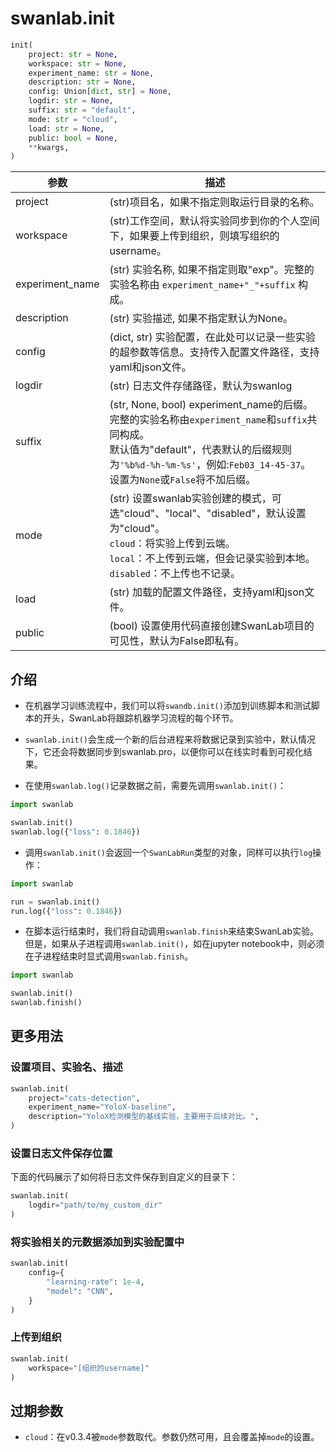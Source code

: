 # swanlab.init

```python
init(
    project: str = None,
    workspace: str = None,
    experiment_name: str = None,
    description: str = None,
    config: Union[dict, str] = None,
    logdir: str = None,
    suffix: str = "default",
    mode: str = "cloud",
    load: str = None,
    public: bool = None,
    **kwargs,
)
```

| 参数         | 描述 |
|-------------|------|
| project |(str)项目名，如果不指定则取运行目录的名称。|
| workspace |(str)工作空间，默认将实验同步到你的个人空间下，如果要上传到组织，则填写组织的username。|
| experiment_name | (str) 实验名称, 如果不指定则取"exp"。完整的实验名称由 `experiment_name+"_"+suffix` 构成。 |
| description   | (str) 实验描述, 如果不指定默认为None。                                   |
| config       | (dict, str) 实验配置，在此处可以记录一些实验的超参数等信息。支持传入配置文件路径，支持yaml和json文件。                   |
| logdir       | (str) 日志文件存储路径，默认为swanlog                                  |
| suffix       | (str, None, bool) experiment_name的后缀。完整的实验名称由`experiment_name`和`suffix`共同构成。<br> 默认值为"default"，代表默认的后缀规则为`'%b%d-%h-%m-%s'`，例如:`Feb03_14-45-37`。<br>设置为`None`或`False`将不加后缀。<br>|
| mode       | (str) 设置swanlab实验创建的模式，可选"cloud"、"local"、"disabled"，默认设置为"cloud"。<br>`cloud`：将实验上传到云端。<br>`local`：不上传到云端，但会记录实验到本地。<br>`disabled`：不上传也不记录。|
| load       | (str) 加载的配置文件路径，支持yaml和json文件。|
| public       | (bool) 设置使用代码直接创建SwanLab项目的可见性，默认为False即私有。|

## 介绍

- 在机器学习训练流程中，我们可以将`swandb.init()`添加到训练脚本和测试脚本的开头，SwanLab将跟踪机器学习流程的每个环节。

- `swanlab.init()`会生成一个新的后台进程来将数据记录到实验中，默认情况下，它还会将数据同步到swanlab.pro，以便你可以在线实时看到可视化结果。

- 在使用`swanlab.log()`记录数据之前，需要先调用`swanlab.init()`：

```python
import swanlab

swanlab.init()
swanlab.log({"loss": 0.1846})
```

- 调用`swanlab.init()`会返回一个`SwanLabRun`类型的对象，同样可以执行`log`操作：

```python
import swanlab

run = swanlab.init()
run.log({"loss": 0.1846})
```

- 在脚本运行结束时，我们将自动调用`swanlab.finish`来结束SwanLab实验。但是，如果从子进程调用`swanlab.init()`，如在jupyter notebook中，则必须在子进程结束时显式调用`swanlab.finish`。

```python
import swanlab

swanlab.init()
swanlab.finish()
```


## 更多用法

### 设置项目、实验名、描述

```python
swanlab.init(
    project="cats-detection",
    experiment_name="YoloX-baseline",
    description="YoloX检测模型的基线实验，主要用于后续对比。",
)
```


### 设置日志文件保存位置

下面的代码展示了如何将日志文件保存到自定义的目录下：

```python
swanlab.init(
    logdir="path/to/my_custom_dir"
)
```

### 将实验相关的元数据添加到实验配置中

```python
swanlab.init(
    config={
        "learning-rate": 1e-4,
        "model": "CNN",
    }
)

```

### 上传到组织

```python
swanlab.init(
    workspace="[组织的username]"
)
```

## 过期参数

- `cloud`：在v0.3.4被`mode`参数取代。参数仍然可用，且会覆盖掉`mode`的设置。
